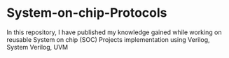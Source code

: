 # System-on-chip-Protocols
In this repository, I have published my knowledge gained while working on  reusable System on chip (SOC) Projects implementation using Verilog, System Verilog, UVM
